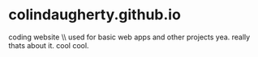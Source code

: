 # colindaugherty.github.io
coding website \\\ used for basic web apps and other projects
yea. really thats about it. cool cool.
